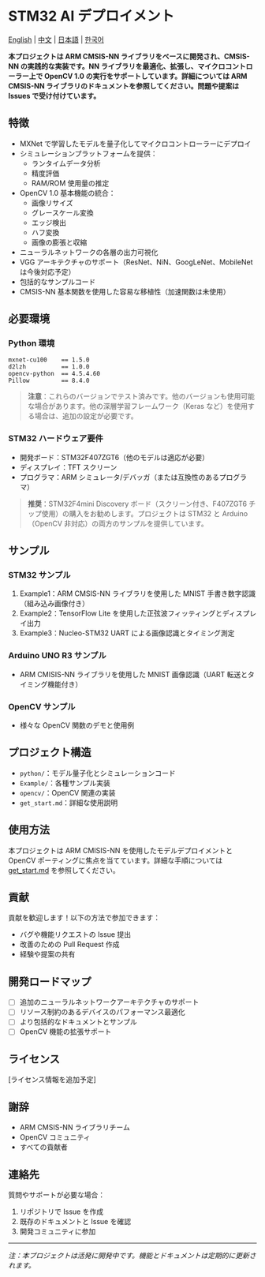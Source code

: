# STM32 AI デプロイメント

[English](README.md) | [中文](README_zh.md) | [日本語](README_ja.md) | [한국어](README_ko.md)

**本プロジェクトは ARM CMSIS-NN ライブラリをベースに開発され、CMSIS-NN の実践的な実装です。NN ライブラリを最適化、拡張し、マイクロコントローラー上で OpenCV 1.0 の実行をサポートしています。詳細については ARM CMSIS-NN ライブラリのドキュメントを参照してください。問題や提案は Issues で受け付けています。**

## 特徴

- MXNet で学習したモデルを量子化してマイクロコントローラーにデプロイ
- シミュレーションプラットフォームを提供：
  - ランタイムデータ分析
  - 精度評価
  - RAM/ROM 使用量の推定
- OpenCV 1.0 基本機能の統合：
  - 画像リサイズ
  - グレースケール変換
  - エッジ検出
  - ハフ変換
  - 画像の膨張と収縮
- ニューラルネットワークの各層の出力可視化
- VGG アーキテクチャのサポート（ResNet、NiN、GoogLeNet、MobileNet は今後対応予定）
- 包括的なサンプルコード
- CMSIS-NN 基本関数を使用した容易な移植性（加速関数は未使用）

## 必要環境

### Python 環境
```
mxnet-cu100    == 1.5.0 
d2lzh          == 1.0.0
opencv-python  == 4.5.4.60
Pillow         == 8.4.0
```
> **注意**：これらのバージョンでテスト済みです。他のバージョンも使用可能な場合があります。他の深層学習フレームワーク（Keras など）を使用する場合は、追加の設定が必要です。

### STM32 ハードウェア要件
- 開発ボード：STM32F407ZGT6（他のモデルは適応が必要）
- ディスプレイ：TFT スクリーン
- プログラマ：ARM シミュレータ/デバッガ（または互換性のあるプログラマ）

> **推奨**：STM32F4mini Discovery ボード（スクリーン付き、F407ZGT6 チップ使用）の購入をお勧めします。プロジェクトは STM32 と Arduino（OpenCV 非対応）の両方のサンプルを提供しています。

## サンプル

### STM32 サンプル
1. Example1：ARM CMSIS-NN ライブラリを使用した MNIST 手書き数字認識（組み込み画像付き）
2. Example2：TensorFlow Lite を使用した正弦波フィッティングとディスプレイ出力
3. Example3：Nucleo-STM32 UART による画像認識とタイミング測定

### Arduino UNO R3 サンプル
- ARM CMISIS-NN ライブラリを使用した MNIST 画像認識（UART 転送とタイミング機能付き）

### OpenCV サンプル
- 様々な OpenCV 関数のデモと使用例

## プロジェクト構造

- `python/`：モデル量子化とシミュレーションコード
- `Example/`：各種サンプル実装
- `opencv/`：OpenCV 関連の実装
- `get_start.md`：詳細な使用説明

## 使用方法

本プロジェクトは ARM CMISIS-NN を使用したモデルデプロイメントと OpenCV ポーティングに焦点を当てています。詳細な手順については [get_start.md](get_start.md) を参照してください。

## 貢献

貢献を歓迎します！以下の方法で参加できます：
- バグや機能リクエストの Issue 提出
- 改善のための Pull Request 作成
- 経験や提案の共有

## 開発ロードマップ

- [ ] 追加のニューラルネットワークアーキテクチャのサポート
- [ ] リソース制約のあるデバイスのパフォーマンス最適化
- [ ] より包括的なドキュメントとサンプル
- [ ] OpenCV 機能の拡張サポート

## ライセンス

[ライセンス情報を追加予定]

## 謝辞

- ARM CMSIS-NN ライブラリチーム
- OpenCV コミュニティ
- すべての貢献者

## 連絡先

質問やサポートが必要な場合：
1. リポジトリで Issue を作成
2. 既存のドキュメントと Issue を確認
3. 開発コミュニティに参加

---
*注：本プロジェクトは活発に開発中です。機能とドキュメントは定期的に更新されます。*